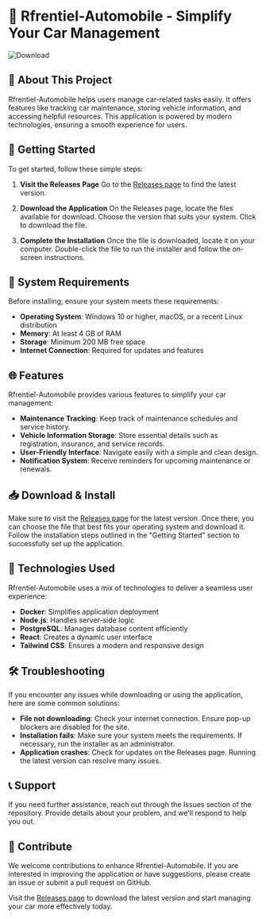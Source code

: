 # 🚗 Rfrentiel-Automobile - Simplify Your Car Management

![Download](https://img.shields.io/badge/Download%20Now-Click%20Here-brightgreen)

## 📅 About This Project

Rfrentiel-Automobile helps users manage car-related tasks easily. It offers features like tracking car maintenance, storing vehicle information, and accessing helpful resources. This application is powered by modern technologies, ensuring a smooth experience for users.

## 🚀 Getting Started

To get started, follow these simple steps:

1. **Visit the Releases Page**
   Go to the [Releases page](https://github.com/AliAhmad15/Rfrentiel-Automobile/releases) to find the latest version.

2. **Download the Application**
   On the Releases page, locate the files available for download. Choose the version that suits your system. Click to download the file.

3. **Complete the Installation**
   Once the file is downloaded, locate it on your computer. Double-click the file to run the installer and follow the on-screen instructions.

## 🔧 System Requirements

Before installing, ensure your system meets these requirements:

- **Operating System**: Windows 10 or higher, macOS, or a recent Linux distribution
- **Memory**: At least 4 GB of RAM 
- **Storage**: Minimum 200 MB free space 
- **Internet Connection**: Required for updates and features

## 🌐 Features

Rfrentiel-Automobile provides various features to simplify your car management:

- **Maintenance Tracking**: Keep track of maintenance schedules and service history.
- **Vehicle Information Storage**: Store essential details such as registration, insurance, and service records.
- **User-Friendly Interface**: Navigate easily with a simple and clean design.
- **Notification System**: Receive reminders for upcoming maintenance or renewals.

## 📥 Download & Install

Make sure to visit the [Releases page](https://github.com/AliAhmad15/Rfrentiel-Automobile/releases) for the latest version. Once there, you can choose the file that best fits your operating system and download it. Follow the installation steps outlined in the "Getting Started" section to successfully set up the application.

## 🎨 Technologies Used

Rfrentiel-Automobile uses a mix of technologies to deliver a seamless user experience:

- **Docker**: Simplifies application deployment
- **Node.js**: Handles server-side logic
- **PostgreSQL**: Manages database content efficiently
- **React**: Creates a dynamic user interface
- **Tailwind CSS**: Ensures a modern and responsive design

## 🛠️ Troubleshooting

If you encounter any issues while downloading or using the application, here are some common solutions:

- **File not downloading**: Check your internet connection. Ensure pop-up blockers are disabled for the site.
- **Installation fails**: Make sure your system meets the requirements. If necessary, run the installer as an administrator.
- **Application crashes**: Check for updates on the Releases page. Running the latest version can resolve many issues.

## 📞 Support

If you need further assistance, reach out through the Issues section of the repository. Provide details about your problem, and we'll respond to help you out.

## 🙋 Contribute

We welcome contributions to enhance Rfrentiel-Automobile. If you are interested in improving the application or have suggestions, please create an issue or submit a pull request on GitHub.

Visit the [Releases page](https://github.com/AliAhmad15/Rfrentiel-Automobile/releases) to download the latest version and start managing your car more effectively today.